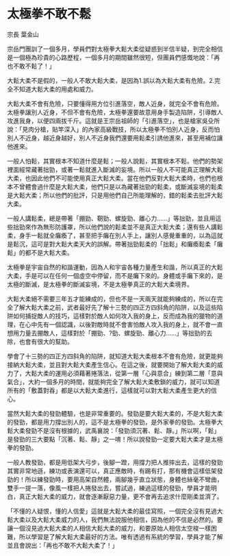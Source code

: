 # 太極拳不敢不鬆

宗長
葉金山

宗岳門團訓了一個多月，學員們對太極拳大鬆大柔從疑惑到半信半疑，到完全相信是一個極為珍貴的心路歷程，一個多月的期間雖然很短，但團員們感慨地說：「再也不敢不鬆了！」

大鬆大柔不是假的，一般人不敢大鬆大柔，是因為1.誤以為大鬆大柔有危險。2.完全不知道大鬆大柔的用處和威力。

大鬆大柔不會有危險，只要懂得用方位引進落空，敵人近身，就完全不會有危險。太極拳讓別人近身，不但不會有危險，太極拳還要故意用身手製造陷阱，引導敵人攻進我身，以便四兩拔千斤。這就是王宗岳祖師的「引進落空」，也是槍家吳殳所說：「見肉分槍，貼竿深入」的內家高級戰技，所以太極拳不怕別人近身，反而怕別人不近身，越近身越好，別人不近身我們還要用鬆柔引誘他進來，甚至用補位讓他進來。

一般人怕鬆，其實根本不知道什麼是鬆；一般人說鬆，其實根本不鬆。他們的勢架裡面經常藏著拙勁，或著一鬆就進入斷滅的妄境。所以一般人不可能真正理解大鬆大柔，也因此他們不可能使用真正大鬆大柔。當在他們反對大鬆大柔時，也們也根本不曾體會過什麼是大鬆大柔，他們只是以為藏著拙勁的鬆柔，或斷滅妄境的鬆柔是大鬆大柔；所以他們的批評，只是用他們自己所能理解的，錯的鬆柔去批評大鬆大柔。

一般人講鬆柔，總是帶著「掤勁、靭勁、螺旋勁、離心力......」等拙勁，並且用這些拙勁來作為無形防護罩，所以他們說的鬆柔並不是真正大鬆大柔；還有些人講鬆柔，身手一鬆就全癱瘓了，甚至把手癱在別人手上，讓別人感覺重重的，以為這就是鬆沉，這可是對大鬆大柔天大的誤解。帶著拙勁鬆柔的「拙鬆」和癱瘓鬆柔「癱鬆」的都不是大鬆大柔。

太極拳是宇宙自然的和諧運動，因為人和宇宙各種力量產生和諧，所以真正的大鬆大柔，手是可以在任何一個虛空中停留，而不是癱下來的。身體或手癱下來的，是太極的斷滅，是太極拳的斷滅妄境，不是太極拳真正的大鬆大柔境界。

大鬆大柔絕不需要三年五才能練成的，但也不是一天兩天就能夠練成的，所以在完全了解大鬆大柔之前，武者最好先了解十三勢的四正方四斜角的陷阱，以及這些陷阱如何捕捉敵人的技巧，這樣對於敵人如何攻入我的身上，反而成為我的獵物的道理，在心中先有一個認識，以後對敵時就不會害怕敵人攻入我的身上，就不會一直想用力量去掤敵人，這樣對於「掤勁、?勁、螺旋勁、離心力......」等拙勁的去除，也會有很大的幫助。

學會了十三勢的四正方四斜角的陷阱，就知道大鬆大柔根本不會有危險，就更能夠接納大鬆大柔，並且對大鬆大柔產生信心。在這之後，就要開始了解大鬆大柔的威力了，大鬆大柔的運用必須藉著捲落法，從第一層「心與意合」練到第二層「意與氣合」，大約一個多月的時間，就能夠完全了解大鬆大柔敷鎖的威力，就可以知道所有的「敷蓋對吞」都是以大鬆大柔進行，這樣就可以對大鬆大柔產生更大的信心。

當然大鬆大柔的發勁體驗，也是非常重要的。發勁是要大鬆大柔的，不是大鬆大柔的發勁，都是用力撐出別人的，這不是太極拳的發勁，是外家拳的發勁。太極拳大鬆大柔發勁不是沒有根據的，武禹襄說：「發勁須沉著、鬆、靜。」所以啊，「鬆」是發勁的三大要點「沉著、鬆、靜」之一唷！所以說發勁一定要大鬆大柔才是太極拳的發勁。

一般人教發勁，都是用低架大弓步，後腳一蹬，用撐力把人推摔出去，這樣的發勁其實非常地遜，練功或表演還可以，真正應敵時，有踢有打，那有機會這樣低架發勁的！所以練發勁時，要用高架自然體，兩腳幾乎直立狀態，身體也絲毫不彎曲，雙手一提一落，像風一樣把人捲發出去，嘗試過，練過這樣的發勁，學員才能明白，真正大鬆大柔的威力，就會逐漸厭惡力量，更不會再去追求什麼剛柔並濟了。

「不懂的人疑恨，懂的人信愛」這就是大鬆大柔的最佳寫照，一個完全沒有見過大鬆大柔以及大鬆大柔威力的人，我們無法說服他相信，因為他的不信是必然的。要讓一個沒見過大鬆大柔的人相信大鬆大柔的威力，和要原始人相信太空梭一樣困難，所以學習是了解大鬆大柔最好的方法。唯有透過有系統的學習，學員才能了解並且會說出：「再也不敢不大鬆大柔了！」